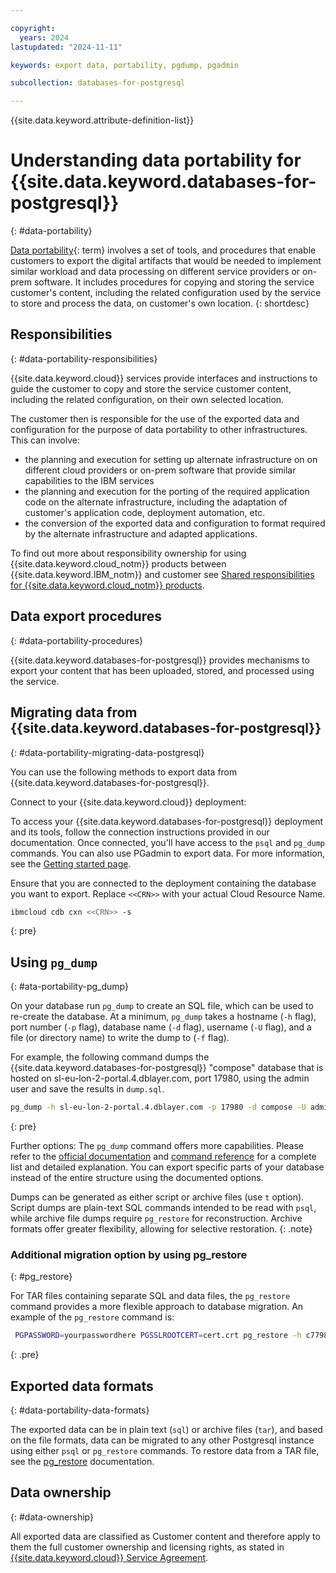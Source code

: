 ```yaml
---

copyright:
  years: 2024
lastupdated: "2024-11-11"

keywords: export data, portability, pgdump, pgadmin

subcollection: databases-for-postgresql

---
```


{{site.data.keyword.attribute-definition-list}}



# Understanding data portability for {{site.data.keyword.databases-for-postgresql}}
{: #data-portability}

[Data portability](#x2113280){: term} involves a set of tools, and procedures that enable customers to export the digital artifacts that would be needed to implement similar workload and data processing on different service providers or on-prem software. It includes procedures for copying and storing the service customer's content, including the related configuration used by the service to store and process the data, on customer's own location.
{: shortdesc}

## Responsibilities
{: #data-portability-responsibilities}

{{site.data.keyword.cloud}} services provide interfaces and instructions to guide the customer to copy and store the service customer content, including the related configuration, on their own selected location.

The customer then is responsible for the use of the exported data and configuration for the purpose of data portability to other infrastructures.
This can involve:

- the planning and execution for setting up alternate infrastructure on on different cloud providers or on-prem software that provide similar capabilities to the IBM services
- the planning and execution for the porting of the required application code on the alternate infrastructure, including the adaptation of customer's application code, deployment automation, etc.
- the conversion of the exported data and configuration to format required by the alternate infrastructure and adapted applications.


To find out more about responsibility ownership for using {{site.data.keyword.cloud_notm}} products between {{site.data.keyword.IBM_notm}} and customer see [Shared responsibilities for {{site.data.keyword.cloud_notm}} products](/docs/overview?topic=overview-shared-responsibilities).



## Data export procedures
{: #data-portability-procedures}

{{site.data.keyword.databases-for-postgresql}} provides mechanisms to export your content that has been uploaded, stored, and processed using the service.

## Migrating data from {{site.data.keyword.databases-for-postgresql}}
{: #data-portability-migrating-data-postgresql}

You can use the following methods to export data from {{site.data.keyword.databases-for-postgresql}}.

Connect to your {{site.data.keyword.cloud}} deployment: 

To access your {{site.data.keyword.databases-for-postgresql}} deployment and its tools, follow the connection instructions provided in our documentation. Once connected, you'll have access to the `psql` and `pg_dump` commands. You can also use PGadmin to export data. For more information, see the [Getting started page](/docs/databases-for-postgresql?topic=databases-for-postgresql-getting-started&interface=ui).

Ensure that you are connected to the deployment containing the database you want to export. Replace `<<CRN>>` with your actual Cloud Resource Name.

```sh
ibmcloud cdb cxn <<CRN>> -s
```
{: pre}

## Using `pg_dump`
{: #ata-portability-pg_dump}

On your database run `pg_dump` to create an SQL file, which can be used to re-create the database. At a minimum, `pg_dump` takes a hostname (`-h` flag), port number (`-p` flag), database name (`-d` flag), username (`-U` flag), and a file (or directory name) to write the dump to (`-f` flag). 

For example, the following command dumps the {{site.data.keyword.databases-for-postgresql}} "compose" database that is hosted on sl-eu-lon-2-portal.4.dblayer.com, port 17980, using the admin user and save the results in `dump.sql`.

```sh
pg_dump -h sl-eu-lon-2-portal.4.dblayer.com -p 17980 -d compose -U admin -f dump.sql
```
{: pre}

Further options:
The `pg_dump` command offers more capabilities. Please refer to the [official documentation](https://www.postgresql.org/docs/current/backup-dump.html) and [command reference](https://www.postgresql.org/docs/current/app-pgdump.html) for a complete list and detailed explanation. You can export specific parts of your database instead of the entire structure using the documented options.
  
Dumps can be generated as either script or archive files (use `t` option). Script dumps are plain-text SQL commands intended to be read with `psql`, while archive file dumps require `pg_restore` for reconstruction. Archive formats offer greater flexibility, allowing for selective restoration.
{: .note}

 ### Additional migration option by using pg_restore
{: #pg_restore}
  
 For TAR files containing separate SQL and data files, the `pg_restore` command provides a more flexible approach to database migration.
 An example of the `pg_restore` command is:

```sh
 PGPASSWORD=yourpasswordhere PGSSLROOTCERT=cert.crt pg_restore -h c7798cf6-e5d2-4513-b17f-3d3fa67d8291.8f7bfd8f3faa4218aec56e069eb46187.databases.appdomain.cloud -p 32484 -U admin -F t -d ibmclouddb tarfile.tar
```
{: .pre}

## Exported data formats
{: #data-portability-data-formats}

The exported data can be in plain text (`sql`) or archive files (`tar`), and based on the file formats, data can be migrated to any other Postgresql instance using either `psql` or `pg_restore` commands. To restore data from a TAR file, see the [pg_restore](https://www.postgresql.org/docs/current/app-pgrestore.html) documentation.
  
## Data ownership
{: #data-ownership}

All exported data are classified as Customer content and therefore apply to them the full customer ownership and licensing rights, as stated in [{{site.data.keyword.cloud}} Service Agreement](https://www.ibm.com/terms/?id=Z126-6304_WS).
